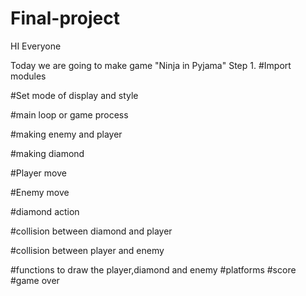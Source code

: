 # Final-project
 HI Everyone
 
 Today we are going to make game "Ninja in Pyjama" 
 Step 1.
 #Import modules

 #Set mode of display and style
 
 
 #main loop or game process
 
 #making enemy and player
 
 #making diamond 
 
 #Player move
 
 #Enemy move
 
 
 
 #diamond action
 
 
 
#collision between  diamond and player


#collision between player and enemy 





#functions to draw the player,diamond and enemy
#platforms
#score
#game over


 
 
